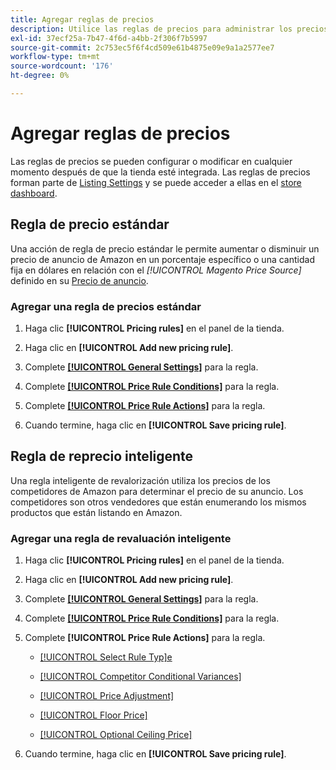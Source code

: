 ```yaml
---
title: Agregar reglas de precios
description: Utilice las reglas de precios para administrar los precios de los anuncios en Amazon Marketplace para su catálogo de productos de Comercio.
exl-id: 37ecf25a-7b47-4f6d-a4bb-2f306f7b5997
source-git-commit: 2c753ec5f6f4cd509e61b4875e09e9a1a2577ee7
workflow-type: tm+mt
source-wordcount: '176'
ht-degree: 0%

---
```


# Agregar reglas de precios

Las reglas de precios se pueden configurar o modificar en cualquier momento después de que la tienda esté integrada. Las reglas de precios forman parte de [Listing Settings](./listing-settings.md) y se puede acceder a ellas en el [store dashboard](./amazon-store-dashboard.md).

## Regla de precio estándar

Una acción de regla de precio estándar le permite aumentar o disminuir un precio de anuncio de Amazon en un porcentaje específico o una cantidad fija en dólares en relación con el **[!UICONTROL Magento Price Source*]* definido en su [Precio de anuncio](./listing-price.md).

### Agregar una regla de precios estándar

1. Haga clic **[!UICONTROL Pricing rules]** en el panel de la tienda.

1. Haga clic en **[!UICONTROL Add new pricing rule]**.

1. Complete **[[!UICONTROL General Settings]](./pricing-rule-general-settings.md)** para la regla.

1. Complete **[[!UICONTROL Price Rule Conditions]](./pricing-rule-conditions.md)** para la regla.

1. Complete **[[!UICONTROL Price Rule Actions]](./standard-price-rules.md)** para la regla.

1. Cuando termine, haga clic en **[!UICONTROL Save pricing rule]**.

## Regla de reprecio inteligente

Una regla inteligente de revalorización utiliza los precios de los competidores de Amazon para determinar el precio de su anuncio. Los competidores son otros vendedores que están enumerando los mismos productos que están listando en Amazon.

### Agregar una regla de revaluación inteligente

1. Haga clic **[!UICONTROL Pricing rules]** en el panel de la tienda.

1. Haga clic en **[!UICONTROL Add new pricing rule]**.

1. Complete **[[!UICONTROL General Settings]](./pricing-rule-general-settings.md)** para la regla.

1. Complete **[[!UICONTROL Price Rule Conditions]](./pricing-rule-conditions.md)** para la regla.

1. Complete **[!UICONTROL Price Rule Actions]** para la regla.

   - [[!UICONTROL Select Rule Typ]e](./intelligent-repricing-rules.md)

   - [[!UICONTROL Competitor Conditional Variances]](./competitor-conditional-variances.md)

   - [[!UICONTROL Price Adjustment]](./price-adjustment.md)

   - [[!UICONTROL Floor Price]](./floor-price.md)

   - [[!UICONTROL Optional Ceiling Price]](./optional-ceiling-price.md)

1. Cuando termine, haga clic en **[!UICONTROL Save pricing rule]**.

